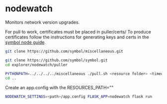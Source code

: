 # nodewatch

Monitors network version upgrades.

For pull to work, certificates must be placed in puller/certs/
To produce certificates follow the instructions for generating keys and certs in the [symbol node guide](https://docs.symbol.dev/guides/network/running-a-symbol-node-manually.html).

```sh
git clone https://github.com/symbol/miscellaneous.git

git clone https://github.com/symbol/symbol.git
cd explorer/nodewatch/puller

PYTHONPATH=../../../../miscellaneous ./pull.sh <resource folder> <timeout>
cd ..
```

Create an app.config with the RESOURCES_PATH="<resource folder>"

```sh
NODEWATCH_SETTINGS=<path>/app.config FLASK_APP=nodewatch flask run
```
